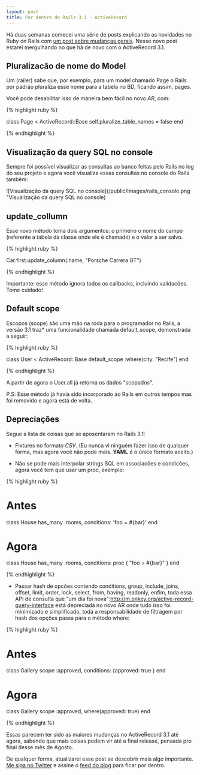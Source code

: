 ```yaml
---
layout: post
title: Por dentro do Rails 3.1 - ActiveRecord
---
```


<span class="drops">H</span>á duas semanas comecei uma série de posts explicando as novidades no Ruby on Rails com [um post sobre mudanças gerais]. Nesse novo post estarei mergulhando no que há de novo com o ActiveRecord 3.1.  

Pluralizacão de nome do Model
-----------------------------

Um (railer) sabe que, por exemplo, para um model chamado Page o Rails por padrão pluraliza esse nome para a tabela no BD, ficando assim, pages.

Você pode desabilitar isso de maneira bem fácil no novo _AR_, com:

{% highlight ruby %}

class Page < ActiveRecord::Base
  self.pluralize_table_names = false
end

{% endhighlight %}

Visualização da query SQL no console
------------------------------------


Sempre foi possível visualizar as consultas ao banco feitas pelo Rails no log do seu projeto e agora você visualiza essas consultas no console do Rails também:

![Visualização da query SQL no console](/public/images/rails_console.png "Visualização da query SQL no console)

update_collumn
--------------


Esse novo método toma dois argumentos: o primeiro o nome do campo (referente a tabela da classe onde ele é chamado) e o valor a ser salvo. 

{% highlight ruby %}

Car.first.update_column(:name, "Porsche Carrera GT")

{% endhighlight %}

Importante: esse método ignora todos os callbacks, incluindo validacões. Tome cuidado!


Default scope
-------------

Escopos (<span class="small_code">scope</span>) são uma mão na roda para o programador no Rails, a versão 3.1 traz* uma funcionalidade chamada <span class="small_code">default_scope</span>, demonstrada a seguir: 

{% highlight ruby %}

class User < ActiveRecord::Base
  default_scope :where(city: "Recife")
end

{% endhighlight %}

A partir de agora o <span class="small_code">User.all</span> já retorna os dados "scopados".

P.S: Esse método já havia sido incorporado ao Rails em outros tempos mas foi removido e agora está de volta.


Depreciações
------------

Segue a lista de coisas que se aposentaram no Rails 3.1:

* Fixtures no formato _CSV_. (Eu nunca vi ninguém fazer isso de qualquer forma, mas agora você não pode mais. **YAML** é o único formato aceito.)

* Não se pode mais interpolar strings SQL em associacões e condicões, agora você tem que usar um <span class="small_code">proc</span>, exemplo:

{% highlight ruby %}

# Antes

class House
  has_many :rooms, conditions: 'foo = #{bar}'
end

# Agora

class House
  has_many :rooms, conditions: proc { "foo = #{bar}" }
end

{% endhighlight %}

* Passar hash de opcões contendo <span class="small_code">conditions</span>, <span class="small_code">group</span>, <span class="small_code">include</span>, <span class="small_code">joins</span>, <span class="small_code">offset</span>, <span class="small_code">limit</span>, <span class="small_code">order</span>, <span class="small_code">lock</span>, <span class="small_code">select</span>, <span class="small_code">from</span>, <span class="small_code">having</span>, <span class="small_code">readonly</span>, enfim, toda essa API de consulta que "um dia foi nova":http://m.onkey.org/active-record-query-interface está depreciada no novo AR onde tudo isso foi minimizado e simplificado, toda a responsabilidade de filtragem por hash dos opções passa para o método <span class="small_code">where</span>:

{% highlight ruby %}

# Antes
class Gallery
  scope :approved, conditions: {approved: true }
end

# Agora
class Gallery
  scope :approved, where(approved: true)
end

{% endhighlight %}

Essas parecem ter sido as maiores mudanças no ActiveRecord 3.1 até agora, sabendo que mais coisas podem vir até a final release, pensada pro final desse mês de Agosto. 

De qualquer forma, atualizarei esse post se descobrir mais algo importante. [Me siga no Twitter] e assine o [feed do blog] para ficar por dentro.

[um post sobre mudanças gerais]: /por-dentro-rails-31-gerais/
[Me siga no Twitter]: http://twitter.com/#!/rdrgov
[feed do blog]: http://www.rodrigoalvesvieira.com/atom.xml